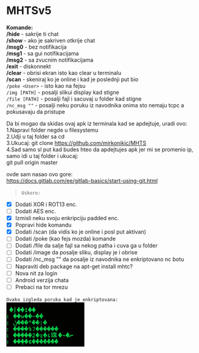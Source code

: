 # MHTSv5

**Komande:** <br />
**/hide** - sakrije ti chat<br />
**/show** - ako je sakriven otkrije chat<br />
**/msg0** - bez notifikacija<br />
**/msg1** - sa gui notifikacijama<br />
**/msg2** - sa zvucnim notifikacijama<br />
**/exit** - diskonnekt<br />
**/clear** - obrisi ekran isto kao clear u terminalu<br />
**/scan** - skeniraj ko je online i kad je poslednji put bio<br />
`/poke <User>` - isto kao na fejsu<br />
`/img [PATH]` - posalji slikui display kad stigne<br />
`/file [PATH]` - posalji fajl i sacuvaj u folder kad stigne<br />
`/nc_msg ""` - posalji neku poruku iz navodnika onima sto nemaju tcpc a pokusavaju da pristupe

Da bi mogao da skidas ovaj apk iz terminala kad se apdejtuje, uradi ovo:<br />
1.Napravi folder negde u filesystemu<br />
2.Udji u taj folder sa cd<br />
3.Ukucaj: git clone https://github.com/mirkonikic/MHTS<br />
4.Sad samo sl put kad budes hteo da apdejtujes apk jer mi se promenio ip, samo idi u taj folder i ukucaj:<br />
git pull origin master<br />

ovde sam nasao ovo gore:<br />
https://docs.gitlab.com/ee/gitlab-basics/start-using-git.html<br />

>`Uskoro:`
- [x] Dodati XOR i ROT13 enc.
- [ ] Dodati AES enc.
- [x] Izmisli neku svoju enkripciju padded enc.
- [x] Popravi hide komandu
- [x] Dodati /scan (da vidis ko je online i posl put aktivan) 
- [ ] Dodati /poke (kao fejs mozda) komande
- [ ] Dodati /file da salje fajl sa nekog patha i cuva ga u folder
- [ ] Dodati /image da posalje sliku, display je i obrise
- [ ] Dodati /nc_msg "" da posalje iz navodnika ne enkriptovano nc botu
- [ ] Napraviti deb package na apt-get install mhtc?
- [ ] Nova nit za login
- [ ] Android verzija chata
- [ ] Prebaci na tor mrezu

`Ovako izgleda poruka kad je enkriptovana:`<br />
![](encrYpt.png)
